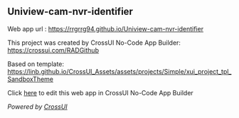## Uniview-cam-nvr-identifier
Web app url : https://rrgrrg94.github.io/Uniview-cam-nvr-identifier

This project was created by CrossUI No-Code App Builder: https://crossui.com/RADGithub

Based on template: https://linb.github.io/CrossUI_Assets/assets/projects/Simple/xui_project_tpl_SandboxTheme

Click [here](https://crossui.com/RADGithub/#!from=github&owner=rrgrrg94&repo=Uniview-cam-nvr-identifier) to edit this web app in CrossUI No-Code App Builder

<i>Powered by [CrossUI](https://crossui.com)</i>

